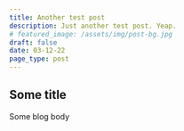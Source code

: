 ```yaml
---
title: Another test post
description: Just another test post. Yeap.
# featured_image: /assets/img/post-bg.jpg
draft: false
date: 03-12-22
page_type: post
---
```


## Some title

Some blog body